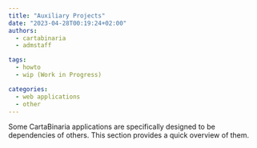```yaml
---
title: "Auxiliary Projects"
date: "2023-04-28T00:19:24+02:00"
authors:
  - cartabinaria
  - admstaff

tags:
  - howto
  - wip (Work in Progress)

categories:
  - web applications
  - other
---
```


Some CartaBinaria applications are specifically designed to be dependencies of others. This section provides a quick overview of them.